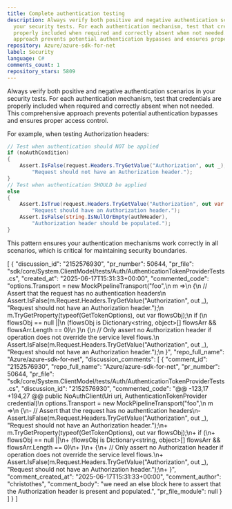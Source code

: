 ```yaml
---
title: Complete authentication testing
description: Always verify both positive and negative authentication scenarios in
  your security tests. For each authentication mechanism, test that credentials are
  properly included when required and correctly absent when not needed. This comprehensive
  approach prevents potential authentication bypasses and ensures proper access control.
repository: Azure/azure-sdk-for-net
label: Security
language: C#
comments_count: 1
repository_stars: 5809
---
```


Always verify both positive and negative authentication scenarios in your security tests. For each authentication mechanism, test that credentials are properly included when required and correctly absent when not needed. This comprehensive approach prevents potential authentication bypasses and ensures proper access control.

For example, when testing Authorization headers:

```csharp
// Test when authentication should NOT be applied
if (noAuthCondition)
{
    Assert.IsFalse(request.Headers.TryGetValue("Authorization", out _), 
        "Request should not have an Authorization header.");
}
// Test when authentication SHOULD be applied
else
{
    Assert.IsTrue(request.Headers.TryGetValue("Authorization", out var authHeader), 
        "Request should have an Authorization header.");
    Assert.IsFalse(string.IsNullOrEmpty(authHeader), 
        "Authorization header should be populated.");
}
```

This pattern ensures your authentication mechanisms work correctly in all scenarios, which is critical for maintaining security boundaries.


[
  {
    "discussion_id": "2152576930",
    "pr_number": 50644,
    "pr_file": "sdk/core/System.ClientModel/tests/Auth/AuthenticationTokenProviderTests.cs",
    "created_at": "2025-06-17T15:31:33+00:00",
    "commented_code": "options.Transport = new MockPipelineTransport(\"foo\",\n            m =>\n            {\n                // Assert that the request has no authentication headers\n                Assert.IsFalse(m.Request.Headers.TryGetValue(\"Authorization\", out _), \"Request should not have an Authorization header.\");\n                m.TryGetProperty(typeof(GetTokenOptions), out var flowsObj);\n                if (\n                    flowsObj == null ||\n                    (flowsObj is Dictionary<string, object>[] flowsArr && flowsArr.Length == 0)\n                )\n                {\n                    // Only assert no Authorization header if operation does not override the service level flows.\n                    Assert.IsFalse(m.Request.Headers.TryGetValue(\"Authorization\", out _), \"Request should not have an Authorization header.\");\n                }",
    "repo_full_name": "Azure/azure-sdk-for-net",
    "discussion_comments": [
      {
        "comment_id": "2152576930",
        "repo_full_name": "Azure/azure-sdk-for-net",
        "pr_number": 50644,
        "pr_file": "sdk/core/System.ClientModel/tests/Auth/AuthenticationTokenProviderTests.cs",
        "discussion_id": "2152576930",
        "commented_code": "@@ -123,17 +194,27 @@ public NoAuthClient(Uri uri, AuthenticationTokenProvider credential)\n             options.Transport = new MockPipelineTransport(\"foo\",\n             m =>\n             {\n-                // Assert that the request has no authentication headers\n-                Assert.IsFalse(m.Request.Headers.TryGetValue(\"Authorization\", out _), \"Request should not have an Authorization header.\");\n+                m.TryGetProperty(typeof(GetTokenOptions), out var flowsObj);\n+                if (\n+                    flowsObj == null ||\n+                    (flowsObj is Dictionary<string, object>[] flowsArr && flowsArr.Length == 0)\n+                )\n+                {\n+                    // Only assert no Authorization header if operation does not override the service level flows.\n+                    Assert.IsFalse(m.Request.Headers.TryGetValue(\"Authorization\", out _), \"Request should not have an Authorization header.\");\n+                }",
        "comment_created_at": "2025-06-17T15:31:33+00:00",
        "comment_author": "christothes",
        "comment_body": "we need an else block here to assert that the Authorization header is present and populated.",
        "pr_file_module": null
      }
    ]
  }
]
